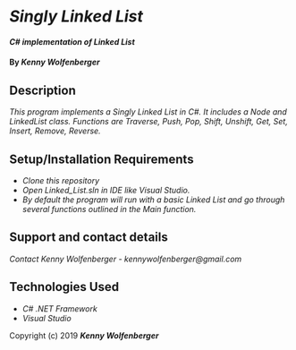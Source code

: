 # _Singly Linked List_

#### _C# implementation of Linked List_

#### By _**Kenny Wolfenberger**_

## Description

_This program implements a Singly Linked List in C#. It includes a Node and LinkedList class. Functions are Traverse, Push, Pop, Shift, Unshift, Get, Set, Insert, Remove, Reverse._

## Setup/Installation Requirements

* _Clone this repository_
* _Open Linked_List.sln in IDE like Visual Studio._
* _By default the program will run with a basic Linked List and go through several functions outlined in the Main function._


## Support and contact details

_Contact Kenny Wolfenberger - kennywolfenberger@gmail.com_


## Technologies Used

* _C# .NET Framework_
* _Visual Studio_


Copyright (c) 2019 **_Kenny Wolfenberger_**
